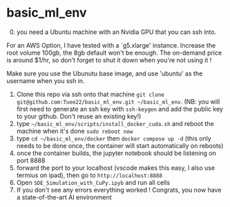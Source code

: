 # basic_ml_env

0) you need a Ubuntu machine with an Nvidia GPU that you can ssh into.

For an AWS Option, I have tested with a `g5.xlarge' instance. Increase the root volume 100gb, the 8gb default won't be enough. The on-demand price is around $1/hr, so don't forget to shut it down when you're not using it !

Make sure you use the Ubunutu base image, and use 'ubuntu' as the username when you ssh in.

1) Clone this repo via ssh onto that machine `git clone git@github.com:Tuee22/basic_ml_env.git ~/basic_ml_env`. (NB: you will first need to generate an ssh key with `ssh-keygen` and add the public key to your github. Don't reuse an existing key!)
2) type `~/basic_ml_env/scripts/install_docker_cuda.sh` and reboot the machine when it's done `sudo reboot now`
3) type `cd ~/basic_ml_env/docker` then `docker compose up -d` (this only needs to be done once, the container will start automatically on reboots)
4) once the container builds, the jupyter notebook should be listening on port 8888
5) forward the port to your localhost (vscode makes this easy, I also use termius on ipad), then go to `http://localhost:8888`
6) Open `SDE_Simulation_with_CuPy.ipyb` and run all cells
7) If you don't see any errors everything worked ! Congrats, you now have a state-of-the-art AI environment 